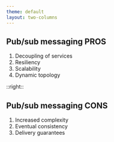 ```yaml
---
theme: default
layout: two-columns
---
```


## Pub/sub messaging PROS

1. Decoupling of services
2. Resiliency
3. Scalability
4. Dynamic topology

::right::

## Pub/sub messaging CONS

1. Increased complexity
2. Eventual consistency
3. Delivery guarantees